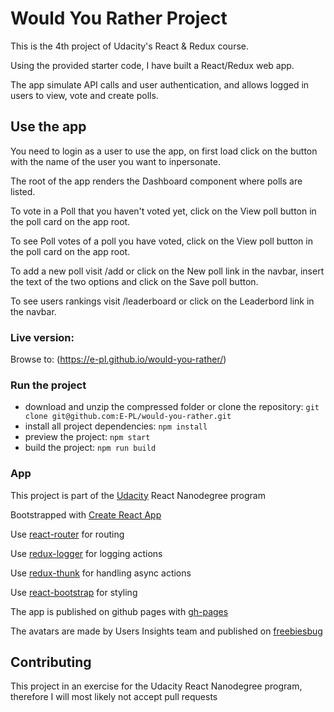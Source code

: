# Would You Rather Project

This is the 4th project of Udacity's React & Redux course.

Using the provided starter code, I have built a React/Redux web app.

The app simulate API calls and user authentication, and allows logged in users to view, vote and create polls.

## Use the app

You need to login as a user to use the app, on first load click on the button with the name of the user you want to inpersonate.

The root of the app renders the Dashboard component where polls are listed.

To vote in a Poll that you haven't voted yet, click on the View poll button in the poll card on the app root.

To see Poll votes of a poll you have voted, click on the View poll button in the poll card on the app root.

To add a new poll visit /add or click on the New poll link in the navbar, insert the text of the two options and click on the Save poll button.

To see users rankings visit /leaderboard or click on the Leaderbord link in the navbar.

### Live version:

Browse to: (https://e-pl.github.io/would-you-rather/)

### Run the project

 * download and unzip the compressed folder or clone the repository: `git clone git@github.com:E-PL/would-you-rather.git`
 * install all project dependencies: `npm install`
 * preview the project: `npm start`
 * build the project: `npm run build`

### App

This project is part of the [Udacity](https://udacity.com) React Nanodegree program

Bootstrapped with [Create React App](https://github.com/facebookincubator/create-react-app)

Use [react-router](https://github.com/ReactTraining/react-router#readme) for routing

Use [redux-logger](https://github.com/theaqua/redux-logger) for logging actions

Use [redux-thunk](https://github.com/reduxjs/redux-thunk) for handling async actions

Use [react-bootstrap](https://github.com/react-bootstrap/react-bootstrap) for styling

The app is published on github pages with [gh-pages](https://www.npmjs.com/package/gh-pages)

The avatars are made by Users Insights team and published on [freebiesbug](https://freebiesbug.com/sketch-freebies/16-free-vector-user-avatar-icons/)

## Contributing

This project in an exercise for the Udacity React Nanodegree program, therefore I will most likely not accept pull requests